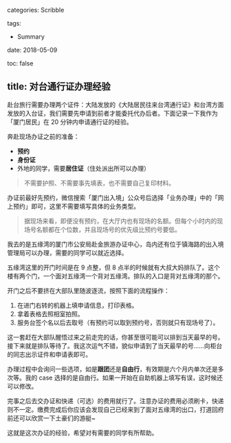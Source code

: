 categories: Scribble

tags:

- Summary

date: 2018-05-09

toc: false

title: 对台通行证办理经验
---

赴台旅行需要办理两个证件：大陆发放的《大陆居民往来台湾通行证》和台湾方面发放的入台证，我们需要先申请到前者才能委托代办后者。下面记录一下我作为「厦门居民」在 20 分钟内申请通行证的经验。

<!--more-->

奔赴现场办证之前的准备：

* **预约**
* **身份证**
* 外地的同学，需要**居住证**（住处派出所可以办理）

> 不需要护照、不需要事先填表，也不需要自己复印材料。

办证前最好先预约，微信搜索「厦门出入境」公众号后选择「业务办理」中的「网上预约」即可，这里不需要填写具体的业务类型。

> 据现场来看，即便没有预约，在大厅内也有现场的名额。但每个小时内的现场号名额都在个位数，并且现场号的优先级比预约号要低。

我去的是五缘湾的厦门市公安局赴金旅游办证中心，岛内还有位于镇海路的出入境管理局可以办理，需要的同学可以就近选择。

五缘湾这里的开门时间是在 9 点整，但 8 点半的时候就有大叔大妈排队了。这个楼有两个门，一个面对五缘湾一个背对五缘湾。排队的入口是背对五缘湾的那个。

开门之后不要挤在大部队里随波逐流，按照下面的流程操作：

1. 在进门右转的机器上填申请信息，打印表格。
2. 拿着表格去照相室拍照。
3. 服务台签个名以后去取号（有预约可以取到预约号，否则就只有现场号了）。

这一套赶在大部队醒悟过来之前走完的话，你甚至很可能可以排到当天最早的号。接下来就是排队等待了。我这次运气不错，貌似申请到了当天最早的号……向柜台的同志出示证件和申请表即可。

办理过程中会询问一些选项，如是**跟团**还是**自由行**，有效期是六个月内单次还是多次等。我的 case 选择的是自由行。如果一开始在自助机器上填写有误，这时候还可以修改。

完事之后去交办证和快递（可选）的费用就行了。注意办证的费用必须刷卡，快递则不一定。缴费完成后你应该会发现自己已经来到了面对五缘湾的出口，打道回府前还可以欣赏一下土豪们的游艇~

这就是这次办证的经验，希望对有需要的同学有所帮助。
